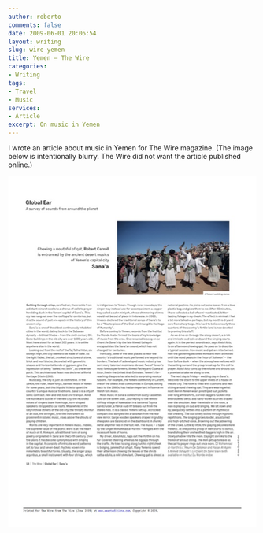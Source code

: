 ```yaml
---
author: roberto
comments: false
date: 2009-06-01 20:06:54
layout: writing
slug: wire-yemen
title: Yemen – The Wire
categories:
- Writing
tags:
- Travel
- Music
services:
- Article
excerpt: On music in Yemen
---
```


I wrote an article about music in Yemen for The Wire magazine. (The image below is intentionally blurry. The Wire did not want the article published online.)

![Article by Robert Carroll published in The Wire in 2009](/images/writing-wire-sana.jpg)

